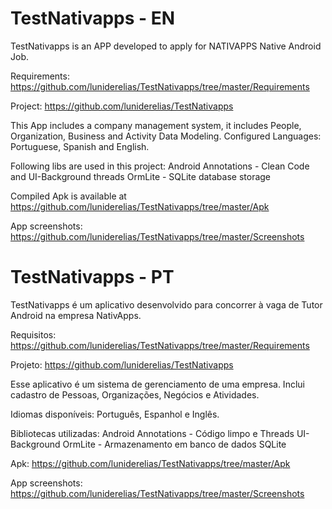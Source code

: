 # TestNativapps - EN

TestNativapps is an APP developed to apply for NATIVAPPS Native Android Job.

Requirements: https://github.com/luniderelias/TestNativapps/tree/master/Requirements

Project: https://github.com/luniderelias/TestNativapps

This App includes a company management system, it includes People, Organization, Business and Activity Data Modeling.
Configured Languages: Portuguese, Spanish and English.

Following libs are used in this project: 
Android Annotations - Clean Code and UI-Background threads 
OrmLite - SQLite database storage

Compiled Apk is available at https://github.com/luniderelias/TestNativapps/tree/master/Apk

App screenshots: https://github.com/luniderelias/TestNativapps/tree/master/Screenshots


# TestNativapps - PT

TestNativapps é um aplicativo desenvolvido para concorrer à vaga de Tutor Android na empresa NativApps.

Requisitos: https://github.com/luniderelias/TestNativapps/tree/master/Requirements

Projeto: https://github.com/luniderelias/TestNativapps

Esse aplicativo é um sistema de gerenciamento de uma empresa. Inclui cadastro de Pessoas, Organizações, Negócios e Atividades.

Idiomas disponíveis: Português, Espanhol e Inglês.

Bibliotecas utilizadas: 
Android Annotations - Código limpo e Threads UI-Background 
OrmLite - Armazenamento em banco de dados SQLite

Apk: https://github.com/luniderelias/TestNativapps/tree/master/Apk

App screenshots: https://github.com/luniderelias/TestNativapps/tree/master/Screenshots
